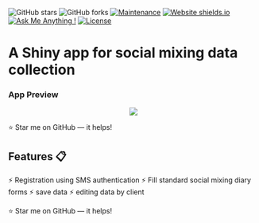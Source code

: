 
![GitHub stars](https://img.shields.io/github/stars/mehdihadi/mehdihadi.github.io) 
![GitHub forks](https://img.shields.io/github/forks/mehdihadi/mehdihadi.github.io)
[![Maintenance](https://img.shields.io/badge/maintained-yes-green.svg)](https://github.com/mehdihadi/mehdihadi.github.io/commits/master)
[![Website shields.io](https://img.shields.io/badge/website-up-yellow)](http://mehdihadi.github.io/)
[![Ask Me Anything !](https://img.shields.io/badge/ask%20me-linkedin-1abc9c.svg)](https://ir.linkedin.com/in/mahdi-hadi-7081808)
[![License](http://img.shields.io/:license-mit-blue.svg?style=flat-square)](http://badges.mit-license.org)

# A Shiny app for social mixing data collection

### App Preview
<p align="center"> 
  <kbd>
    <a  target="_blank"><img src="smix.gif">
  </a>
  </kbd>
</p>

:star: Star me on GitHub — it helps!

## Features 📋
⚡️ Registration using SMS authentication
⚡️ Fill standard social mixing diary forms
⚡️ save data
⚡️ editing data by client



:star: Star me on GitHub — it helps!
